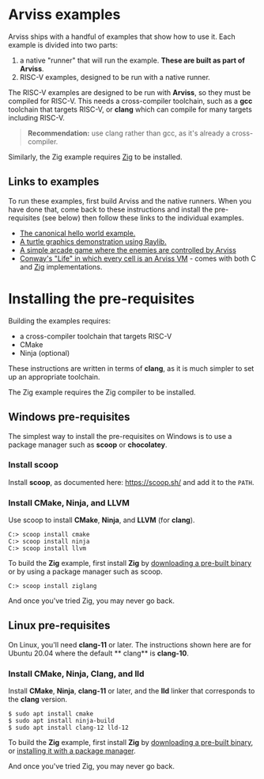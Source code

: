 # Arviss examples

Arviss ships with a handful of examples that show how to use it. Each example is divided into two parts:

1. a native "runner" that will run the example. **These are built as part of Arviss**.
2. RISC-V examples, designed to be run with a native runner.

The RISC-V examples are designed to be run with **Arviss**, so they must be compiled for RISC-V. This needs a
cross-compiler toolchain, such as a **gcc** toolchain that targets RISC-V, or **clang** which can compile for many
targets including RISC-V.

> **Recommendation:** use clang rather than gcc, as it's already a cross-compiler.

Similarly, the Zig example requires [Zig](https://ziglang.org) to be installed.

## Links to examples

To run these examples, first build Arviss and the native runners. When you have done that, come back to these
instructions and install the pre-requisites (see below) then follow these links to the individual examples.

- [The canonical hello world example.](hello_world/arviss/README.md)
- [A turtle graphics demonstration using Raylib.](turtles/arviss/README.md)
- [A simple arcade game where the enemies are controlled by Arviss](very_angry_robots/arviss/README.md)
- [Conway's "Life" in which every cell is an Arviss VM](life/arviss/README.md) - comes with both C
  and [Zig](https://ziglang.org/) implementations.

# Installing the pre-requisites

Building the examples requires:

- a cross-compiler toolchain that targets RISC-V
- CMake
- Ninja (optional)

These instructions are written in terms of **clang**, as it is much simpler to set up an appropriate toolchain.

The Zig example requires the Zig compiler to be installed.

## Windows pre-requisites

The simplest way to install the pre-requisites on Windows is to use a package manager such as **scoop** or
**chocolatey**.

### Install scoop

Install **scoop**, as documented here: https://scoop.sh/ and add it to the `PATH`.

### Install CMake, Ninja, and LLVM

Use scoop to install **CMake**, **Ninja**, and **LLVM** (for **clang**).

```
C:> scoop install cmake
C:> scoop install ninja
C:> scoop install llvm
```

To build the **Zig** example, first install **Zig** by [downloading a pre-built binary](https://ziglang.org/download/)
or by using a package manager such as scoop.

```
C:> scoop install ziglang
```

And once you've tried Zig, you may never go back.

## Linux pre-requisites
On Linux, you'll need **clang-11** or later. The instructions shown here are for Ubuntu 20.04 where the default **
clang**
is **clang-10**.

### Install CMake, Ninja, Clang, and lld

Install **CMake**, **Ninja**, **clang-11** or later, and the **lld** linker that corresponds to the **clang** version.

```shell
$ sudo apt install cmake
$ sudo apt install ninja-build
$ sudo apt install clang-12 lld-12
```

To build the **Zig** example, first install **Zig** by [downloading a pre-built binary](https://ziglang.org/download/),
or [installing it with a package manager](https://github.com/ziglang/zig/wiki/Install-Zig-from-a-Package-Manager).

And once you've tried Zig, you may never go back.